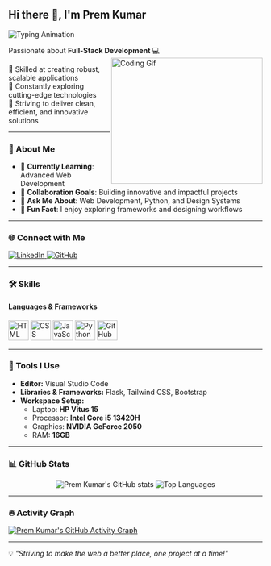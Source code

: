 ## Hi there 👋, I'm **Prem Kumar**  
![Typing Animation](https://readme-typing-svg.demolab.com/?lines=Web+Developer;Software+Engineer;Tech+Enthusiast;Problem+Solver&font=Fira%20Code&center=true&width=440&height=45&color=00bcd4&vCenter=true&size=22)  

Passionate about **Full-Stack Development** 💻  
<img align="right" src="https://media.giphy.com/media/qgQUggAC3Pfv687qPC/giphy.gif" alt="Coding Gif" width="300" height="250" />  

🔹 Skilled at creating robust, scalable applications  
🔹 Constantly exploring cutting-edge technologies  
🔹 Striving to deliver clean, efficient, and innovative solutions  

---

### 🌟 About Me  
- 🌱 **Currently Learning**: Advanced Web Development 
- 🤝 **Collaboration Goals**: Building innovative and impactful projects  
- 💬 **Ask Me About**: Web Development, Python, and Design Systems  
- 🎯 **Fun Fact**: I enjoy exploring frameworks and designing workflows  

---

### 🌐 Connect with Me  
<p align="left">  
 <a href="https://www.linkedin.com/in/thepremkumar/" target="_blank">  
  <img src="https://img.shields.io/badge/LinkedIn-blue?style=for-the-badge&logo=linkedin&logoColor=white" alt="LinkedIn" />  
 </a>  
 <a href="https://github.com/ThePremkumar" target="_blank">  
  <img src="https://img.shields.io/badge/GitHub-181717?style=for-the-badge&logo=github&logoColor=white" alt="GitHub" />  
 </a>  
</p>  

---

### 🛠️ Skills  
#### **Languages & Frameworks**  
<p align="left">  
 <img height="40" src="https://cdn.jsdelivr.net/gh/devicons/devicon/icons/html5/html5-original.svg" alt="HTML" title="HTML" />  
 <img height="40" src="https://cdn.jsdelivr.net/gh/devicons/devicon/icons/css3/css3-original.svg" alt="CSS" title="CSS" />  
 <img height="40" src="https://cdn.jsdelivr.net/gh/devicons/devicon/icons/javascript/javascript-original.svg" alt="JavaScript" title="JavaScript" />  
 <img height="40" src="https://cdn.jsdelivr.net/gh/devicons/devicon/icons/python/python-original.svg" alt="Python" title="Python" />   
 <img height="40" src="https://cdn.jsdelivr.net/gh/devicons/devicon/icons/github/github-original.svg" alt="GitHub" title="GitHub" />  
</p>  

---

### 🧰 Tools I Use  
- **Editor:** Visual Studio Code  
- **Libraries & Frameworks:** Flask, Tailwind CSS, Bootstrap  
- **Workspace Setup:**  
  - Laptop: **HP Vitus 15**  
  - Processor: **Intel Core i5 13420H**  
  - Graphics: **NVIDIA GeForce 2050**  
  - RAM: **16GB**  

---

### 📊 GitHub Stats  
<p align="center">  
 <img src="https://github-readme-stats.vercel.app/api?username=ThePremkumar&show_icons=true&theme=radical" alt="Prem Kumar's GitHub stats" />  
 <img src="https://github-readme-stats.vercel.app/api/top-langs/?username=ThePremkumar&layout=compact&theme=radical" alt="Top Languages" />  
</p>  

---

### 🔥 Activity Graph  
[![Prem Kumar's GitHub Activity Graph](https://github-readme-activity-graph.vercel.app/graph?username=ThePremkumar&bg_color=0d1117&color=79fe96&line=7dd3fc&point=f5a623&area=true&hide_border=true)](https://github.com/ashutosh00710/github-readme-activity-graph)  

---

💡 *"Striving to make the web a better place, one project at a time!"*
